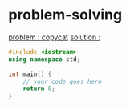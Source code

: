 # problem-solving </br>

[problem : copycat](https://toph.co/p/copycat)
[solution : ](https://github.com/Nipu64/problem-solving/blob/main/Toph/Apartments.cpp)

```cpp
#include <iostream>
using namespace std;

int main() {
	// your code goes here
	return 0;
}

```
